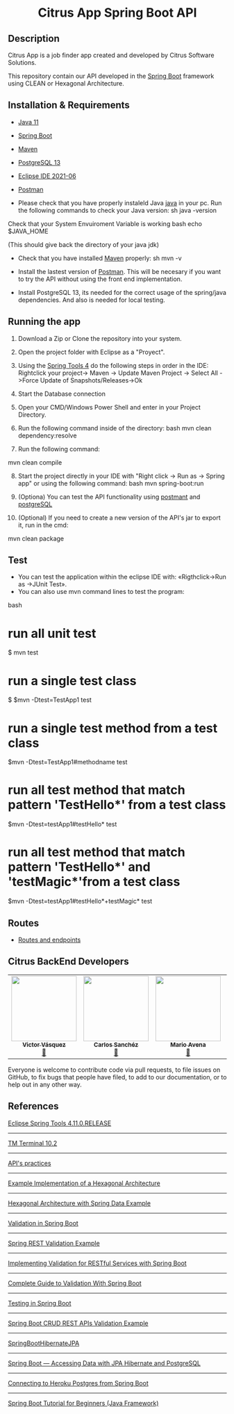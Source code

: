 <p align="center">
  <h1 align="center"/>Citrus App Spring Boot API</h1>
</p>

## Description

Citrus App is a job finder app created and developed by Citrus Software Solutions.

<p>This repository contain our API developed in the <a href="https://spring.io/projects/spring-boot" target="_blank">Spring Boot</a> framework using CLEAN or Hexagonal Architecture.</p>

## Installation & Requirements

* [Java 11](https://www.oracle.com/java/technologies/javase-jdk11-downloads.html)
* [Spring Boot](https://spring.io/tools)
* [Maven](https://maven.apache.org/download.cgi)
* [PostgreSQL 13](https://www.enterprisedb.com/downloads/postgres-postgresql-downloads)
* [Eclipse IDE 2021-06](https://www.eclipse.org/downloads/)
* [Postman](https://www.postman.com/)

* Please check that you have properly instaleld Java [java](https://www.oracle.com/java/technologies/javase-jdk11-downloads.html) in your pc. Run the following commands to check your Java version:
sh
java -version

Check that your System Envuiroment Variable is working
bash
echo $JAVA_HOME

(This should give back the directory of your java jdk)

* Check that you have installed [Maven](https://maven.apache.org/download.cgi) properly:
sh
mvn -v


* Install the lastest version of [Postman](https://www.postman.com/). This will be necesary if you want to try the API without using the front end implementation.

* Install PostgreSQL 13, its needed for the correct usage of the spring/java dependencies. And also is needed for local testing.

## Running the app

1. Download a Zip or Clone the repository into your system.
2. Open the project folder with Eclipse as a "Proyect".
3. Using the [Spring Tools 4](https://marketplace.eclipse.org/content/spring-tools-4-aka-spring-tool-suite-4) do the following steps in order in the IDE:
    Rightclick your project-> Maven -> Update Maven Project -> Select All ->Force Update of Snapshots/Releases->Ok
4. Start the Database connection
5. Open your CMD/Windows Power Shell and enter in your Project Directory.
6. Run the following command inside of the directory:
bash
mvn clean dependency:resolve

7. Run the following command:

mvn clean compile

8. Start the project directly in your IDE with "Right click -> Run as -> Spring app" or using the following command:
bash
mvn spring-boot:run

9. (Optiona) You can test the API functionality using [postmant](https://www.postman.com/) and [postgreSQL](https://www.enterprisedb.com/downloads/postgres-postgresql-downloads)

10. (Optional) If you need to create a new version of the API's jar to export it, run in the cmd:

mvn clean package
## Test
- You can test the application within the eclipse IDE with: «Rigthclick->Run as ->JUnit Test».
- You can also use mvn command lines to test the program:

bash
# run all unit test
$ mvn test

# run a single test class
$ $mvn -Dtest=TestApp1 test

# run a single test method from a test class
$mvn -Dtest=TestApp1#methodname test

# run all test method that match pattern 'TestHello*' from a test class
$mvn -Dtest=testApp1#testHello* test

# run all test method that match pattern 'TestHello*' and 'testMagic*'from a test class
$mvn -Dtest=testApp1#testHello*+testMagic* test


## Routes

* [Routes and endpoints](https://docs.google.com/document/d/1JcTT2CHUaDCkFoKkd_NRmqmBzVGW7hJf53aKvgqzCto/edit?usp=sharing)

## Citrus BackEnd Developers

<table align="center">
  <tbody><tr>
    <td align="center"><a href="https://github.com/ImMamey" rel="nofollow"><img src="https://avatars.githubusercontent.com/u/32584037?v=4" width="150px;" alt="" style="max-width:100%;"><br><sub><b>Victor Vásquez</b></sub></a><br><a href="https://github.com/Citrus-Software-Solutions/citrus-app-SpringbootAPI/commits?author=ImMamey" title="Commits"><g-emoji class="g-emoji" alias="book" fallback-src="https://github.githubassets.com/images/icons/emoji/unicode/1f4d6.png">📖</g-emoji></a></td>
    <td align="center"><a href="https://github.com/cafesaro"><img src="https://avatars.githubusercontent.com/u/33528930?v=4" width="150px;" alt="" style="max-width:100%;"><br><sub><b>Carlos Sanchéz</b></sub></a><br><a href="https://github.com/Citrus-Software-Solutions/citrus-app-SpringbootAPI/commits?author=cafesaro" title="Documentation"><g-emoji class="g-emoji" alias="book" fallback-src="https://github.githubassets.com/images/icons/emoji/unicode/1f4d6.png">📖</g-emoji></a></td>
    <td align="center"><a href="https://github.com/Mariosor12" rel="nofollow"><img src="https://avatars.githubusercontent.com/u/55864049?v=4" width="150px;" alt="" style="max-width:100%;"><br><sub><b>Mario Avena</b></sub></a><br><a href="https://github.com/Citrus-Software-Solutions/citrus-app-SpringbootAPI/commits?author=Mariosor12" title="Documentation"><g-emoji class="g-emoji" alias="book" fallback-src="https://github.githubassets.com/images/icons/emoji/unicode/1f4d6.png">📖</g-emoji></a></td>
        <td align="center"><a href="https://github.com/marianangelic" rel="nofollow"><img src="https://avatars.githubusercontent.com/u/56178993?v=4" width="150px;" alt="" style="max-width:100%;"><br><sub><b>Mariana Rodríguez</b></sub></a><br><a href="https://github.com/Citrus-Software-Solutions/citrus-app-SpringbootAPI/commits?author=marianangelicb" title="Documentation"><g-emoji class="g-emoji" alias="book" fallback-src="https://github.githubassets.com/images/icons/emoji/unicode/1f4d6.png">📖</g-emoji></a></td>
  </tr>
</tbody></table>

Everyone is welcome to contribute code via pull requests, to file issues on GitHub, to fix bugs that people have filed, to add to our documentation, or to help out in any other way.

## References

[Eclipse Spring Tools 4.11.0.RELEASE](https://marketplace.eclipse.org/content/spring-tools-4-aka-spring-tool-suite-4)

---


[TM Terminal 10.2](https://marketplace.eclipse.org/content/tm-terminal) 

---


[API's practices](https://www.vinaysahni.com/best-practices-for-a-pragmatic-restful-api#requirements)

---

[Example Implementation of a Hexagonal Architecture](https://github.com/thombergs/buckpal/tree/f5a9be50771e77ca66a153bc83c383b32cab738e)

---

[Hexagonal Architecture with Spring Data Example](https://github.com/refactorizando-web/spring-data-hexagonal-architecture)

---

[Validation in Spring Boot](https://www.baeldung.com/spring-boot-bean-validation)

---

[Spring REST Validation Example](https://mkyong.com/spring-boot/spring-rest-validation-example/) 

---

[Implementing Validation for RESTful Services with Spring Boot](https://www.vinaysahni.com/best-practices-for-a-pragmatic-restful-api#requirements)

---

[Complete Guide to Validation With Spring Boot](https://reflectoring.io/bean-validation-with-spring-boot/)

---

[Testing in Spring Boot](https://www.baeldung.com/spring-boot-testing)

---

[Spring Boot CRUD REST APIs Validation Example](https://www.javaguides.net/2018/09/spring-boot-crud-rest-apis-validation-example.html)

---

[SpringBootHibernateJPA](https://github.com/minnela/SpringBootHibernateJPA/tree/master/src/main/java/com/covid/info) 

---

[Spring Boot — Accessing Data with JPA Hibernate and PostgreSQL](https://medium.com/analytics-vidhya/spring-boot-accessing-data-with-jpa-hibernate-and-postgresql-af68386363a4)

---

[Connecting to Heroku Postgres from Spring Boot](https://stackoverflow.com/questions/33633243/connecting-to-heroku-postgres-from-spring-boot/49978310)

---

[Spring Boot Tutorial for Beginners (Java Framework)](https://www.youtube.com/watch?v=vtPkZShrvXQ&t=202s)
